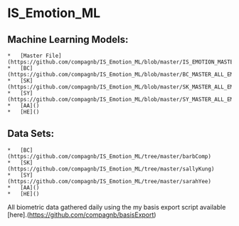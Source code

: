 # IS_Emotion_ML


## Machine Learning Models:
    *   [Master File](https://github.com/compagnb/IS_Emotion_ML/blob/master/IS_EMOTION_MASTER.ipynb)
    *   [BC](https://github.com/compagnb/IS_Emotion_ML/blob/master/BC_MASTER_ALL_EMO.ipynb)
    *   [SK](https://github.com/compagnb/IS_Emotion_ML/blob/master/SK_MASTER_ALL_EMO.ipynb)
    *   [SY](https://github.com/compagnb/IS_Emotion_ML/blob/master/SY_MASTER_ALL_EMO.ipynb)
    *   [AA]()
    *   [HE]()


## Data Sets:
    *   [BC](https://github.com/compagnb/IS_Emotion_ML/tree/master/barbComp)
    *   [SK](https://github.com/compagnb/IS_Emotion_ML/tree/master/sallyKung)
    *   [SY](https://github.com/compagnb/IS_Emotion_ML/tree/master/sarahYee)
    *   [AA]()
    *   [HE]()

All biometric data gathered daily using the my basis export script available [here].(https://github.com/compagnb/basisExport)
